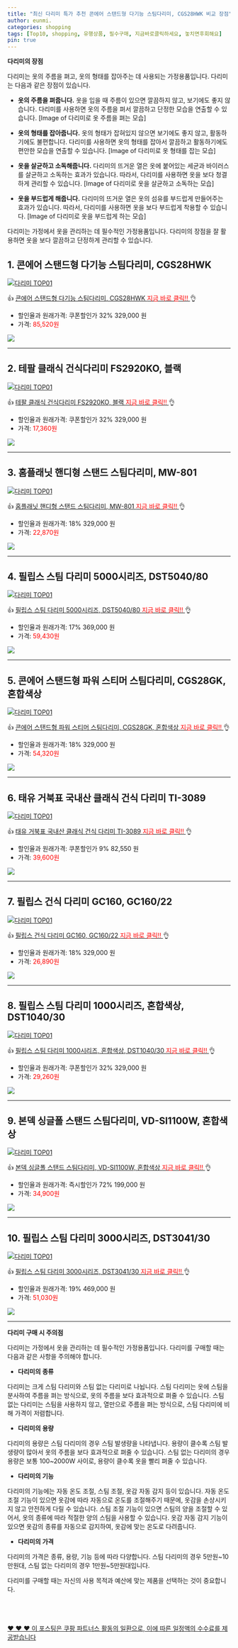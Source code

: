```yaml
---
title: "최신 다리미 특가 추천 콘에어 스탠드형 다기능 스팀다리미, CGS28HWK 비교 장점"
author: eunmi.
categories: shopping
tags: [Top10, shopping, 유행상품, 필수구매, 지금바로클릭하세요, 놓치면후회해요]
pin: true
---
```

**다리미의 장점**

다리미는 옷의 주름을 펴고, 옷의 형태를 잡아주는 데 사용되는 가정용품입니다. 다리미는 다음과 같은 장점이 있습니다.

* **옷의 주름을 펴줍니다.** 옷을 입을 때 주름이 있으면 깔끔하지 않고, 보기에도 좋지 않습니다. 다리미를 사용하면 옷의 주름을 펴서 깔끔하고 단정한 모습을 연출할 수 있습니다.
[Image of 다리미로 옷 주름을 펴는 모습]

* **옷의 형태를 잡아줍니다.** 옷의 형태가 잡혀있지 않으면 보기에도 좋지 않고, 활동하기에도 불편합니다. 다리미를 사용하면 옷의 형태를 잡아서 깔끔하고 활동하기에도 편안한 모습을 연출할 수 있습니다.
[Image of 다리미로 옷 형태를 잡는 모습]

* **옷을 살균하고 소독해줍니다.** 다리미의 뜨거운 열은 옷에 붙어있는 세균과 바이러스를 살균하고 소독하는 효과가 있습니다. 따라서, 다리미를 사용하면 옷을 보다 청결하게 관리할 수 있습니다.
[Image of 다리미로 옷을 살균하고 소독하는 모습]

* **옷을 부드럽게 해줍니다.** 다리미의 뜨거운 열은 옷의 섬유를 부드럽게 만들어주는 효과가 있습니다. 따라서, 다리미를 사용하면 옷을 보다 부드럽게 착용할 수 있습니다.
[Image of 다리미로 옷을 부드럽게 하는 모습]

다리미는 가정에서 옷을 관리하는 데 필수적인 가정용품입니다. 다리미의 장점을 잘 활용하면 옷을 보다 깔끔하고 단정하게 관리할 수 있습니다.

   

## 1. 콘에어 스탠드형 다기능 스팀다리미, CGS28HWK

[![다리미 TOP01](https://thumbnail9.coupangcdn.com/thumbnails/remote/230x230ex/image/product/image/vendoritem/2019/02/13/3040046349/def1a269-4281-4f19-b993-a9d092778812.jpg)](https://link.coupang.com/re/AFFSDP?lptag=AF3617701&subid=GithubCoopas&pageKey=6047864&traceid=V0-153&itemId=27096791&vendorItemId=3040046349)


👍 [콘에어 스탠드형 다기능 스팀다리미, CGS28HWK <font color=red> 지금 바로 클릭!! </font> ](https://link.coupang.com/re/AFFSDP?lptag=AF3617701&subid=GithubCoopas&pageKey=6047864&traceid=V0-153&itemId=27096791&vendorItemId=3040046349) 👌 


- 할인율과 원래가격: 쿠폰할인가 32%  329,000   원
- 가격: <span style='color:red'>85,520원</span>

[![](/discount_price.png)](https://link.coupang.com/re/AFFSDP?lptag=AF3617701&subid=GithubCoopas&pageKey=6047864&traceid=V0-153&itemId=27096791&vendorItemId=3040046349)

---


   

## 2. 테팔 클래식 건식다리미 FS2920KO, 블랙

[![다리미 TOP01](https://thumbnail6.coupangcdn.com/thumbnails/remote/230x230ex/image/retail/images/2017/04/11/12/5/e1ce432c-774a-4203-ac03-fc3d43165854.jpg)](https://link.coupang.com/re/AFFSDP?lptag=AF3617701&subid=GithubCoopas&pageKey=6843605289&traceid=V0-153&itemId=16280454249&vendorItemId=3124938690)


👍 [테팔 클래식 건식다리미 FS2920KO, 블랙 <font color=red> 지금 바로 클릭!! </font> ](https://link.coupang.com/re/AFFSDP?lptag=AF3617701&subid=GithubCoopas&pageKey=6843605289&traceid=V0-153&itemId=16280454249&vendorItemId=3124938690) 👌 


- 할인율과 원래가격: 쿠폰할인가 32%  329,000   원
- 가격: <span style='color:red'>17,360원</span>

[![](/discount_price.png)](https://link.coupang.com/re/AFFSDP?lptag=AF3617701&subid=GithubCoopas&pageKey=6843605289&traceid=V0-153&itemId=16280454249&vendorItemId=3124938690)

---


   

## 3. 홈플래닛 핸디형 스탠드 스팀다리미, MW-801

[![다리미 TOP01](https://thumbnail6.coupangcdn.com/thumbnails/remote/230x230ex/image/retail/images/1055979437804-e0f401c0-510a-4275-bcc1-50b41e7c039c.jpg)](https://link.coupang.com/re/AFFSDP?lptag=AF3617701&subid=GithubCoopas&pageKey=310080038&traceid=V0-153&itemId=977484067&vendorItemId=5392665218)


👍 [홈플래닛 핸디형 스탠드 스팀다리미, MW-801 <font color=red> 지금 바로 클릭!! </font> ](https://link.coupang.com/re/AFFSDP?lptag=AF3617701&subid=GithubCoopas&pageKey=310080038&traceid=V0-153&itemId=977484067&vendorItemId=5392665218) 👌 


- 할인율과 원래가격: 18%  329,000   원
- 가격: <span style='color:red'>22,870원</span>

[![](/discount_price.png)](https://link.coupang.com/re/AFFSDP?lptag=AF3617701&subid=GithubCoopas&pageKey=310080038&traceid=V0-153&itemId=977484067&vendorItemId=5392665218)

---


   

## 4. 필립스 스팀 다리미 5000시리즈, DST5040/80

[![다리미 TOP01](https://thumbnail7.coupangcdn.com/thumbnails/remote/230x230ex/image/retail/images/1237187685480880-b707c146-2530-4ebb-a606-652e7bd446d6.jpg)](https://link.coupang.com/re/AFFSDP?lptag=AF3617701&subid=GithubCoopas&pageKey=6147250608&traceid=V0-153&itemId=11838814845&vendorItemId=79112171020)


👍 [필립스 스팀 다리미 5000시리즈, DST5040/80 <font color=red> 지금 바로 클릭!! </font> ](https://link.coupang.com/re/AFFSDP?lptag=AF3617701&subid=GithubCoopas&pageKey=6147250608&traceid=V0-153&itemId=11838814845&vendorItemId=79112171020) 👌 


- 할인율과 원래가격: 17%  369,000   원
- 가격: <span style='color:red'>59,430원</span>

[![](/discount_price.png)](https://link.coupang.com/re/AFFSDP?lptag=AF3617701&subid=GithubCoopas&pageKey=6147250608&traceid=V0-153&itemId=11838814845&vendorItemId=79112171020)

---


   

## 5. 콘에어 스탠드형 파워 스티머 스팀다리미, CGS28GK, 혼합색상

[![다리미 TOP01](https://thumbnail6.coupangcdn.com/thumbnails/remote/230x230ex/image/product/image/vendoritem/2019/05/17/3107232276/d6fd9a8b-d898-4346-9ed3-75e869c6f431.jpg)](https://link.coupang.com/re/AFFSDP?lptag=AF3617701&subid=GithubCoopas&pageKey=3278380&traceid=V0-153&itemId=15209958&vendorItemId=3131557472)


👍 [콘에어 스탠드형 파워 스티머 스팀다리미, CGS28GK, 혼합색상 <font color=red> 지금 바로 클릭!! </font> ](https://link.coupang.com/re/AFFSDP?lptag=AF3617701&subid=GithubCoopas&pageKey=3278380&traceid=V0-153&itemId=15209958&vendorItemId=3131557472) 👌 


- 할인율과 원래가격: 18%  329,000   원
- 가격: <span style='color:red'>54,320원</span>

[![](/discount_price.png)](https://link.coupang.com/re/AFFSDP?lptag=AF3617701&subid=GithubCoopas&pageKey=3278380&traceid=V0-153&itemId=15209958&vendorItemId=3131557472)

---


   

## 6. 태유 거북표 국내산 클래식 건식 다리미 TI-3089

[![다리미 TOP01](https://thumbnail6.coupangcdn.com/thumbnails/remote/230x230ex/image/vendor_inventory/2ba7/1bc1dde665ce55c86fcae65fa97d044cf2d2b0c5260d8745dbec991efaba.jpg)](https://link.coupang.com/re/AFFSDP?lptag=AF3617701&subid=GithubCoopas&pageKey=7227315627&traceid=V0-153&itemId=18330299420&vendorItemId=81707355445)


👍 [태유 거북표 국내산 클래식 건식 다리미 TI-3089 <font color=red> 지금 바로 클릭!! </font> ](https://link.coupang.com/re/AFFSDP?lptag=AF3617701&subid=GithubCoopas&pageKey=7227315627&traceid=V0-153&itemId=18330299420&vendorItemId=81707355445) 👌 


- 할인율과 원래가격: 쿠폰할인가 9%  82,550   원
- 가격: <span style='color:red'>39,600원</span>

[![](/discount_price.png)](https://link.coupang.com/re/AFFSDP?lptag=AF3617701&subid=GithubCoopas&pageKey=7227315627&traceid=V0-153&itemId=18330299420&vendorItemId=81707355445)

---


   

## 7. 필립스 건식 다리미 GC160, GC160/22

[![다리미 TOP01](https://thumbnail6.coupangcdn.com/thumbnails/remote/230x230ex/image/retail/images/1050298822603483-41bc4417-ff14-4327-9c30-e0988f8c1839.jpg)](https://link.coupang.com/re/AFFSDP?lptag=AF3617701&subid=GithubCoopas&pageKey=6487210688&traceid=V0-153&itemId=14226042413&vendorItemId=3006124168)


👍 [필립스 건식 다리미 GC160, GC160/22 <font color=red> 지금 바로 클릭!! </font> ](https://link.coupang.com/re/AFFSDP?lptag=AF3617701&subid=GithubCoopas&pageKey=6487210688&traceid=V0-153&itemId=14226042413&vendorItemId=3006124168) 👌 


- 할인율과 원래가격: 18%  329,000   원
- 가격: <span style='color:red'>26,890원</span>

[![](/discount_price.png)](https://link.coupang.com/re/AFFSDP?lptag=AF3617701&subid=GithubCoopas&pageKey=6487210688&traceid=V0-153&itemId=14226042413&vendorItemId=3006124168)

---


   

## 8. 필립스 스팀 다리미 1000시리즈, 혼합색상, DST1040/30

[![다리미 TOP01](https://thumbnail10.coupangcdn.com/thumbnails/remote/230x230ex/image/retail/images/2787073572509154-1746db7e-a778-410a-a4d8-a605a2547db3.png)](https://link.coupang.com/re/AFFSDP?lptag=AF3617701&subid=GithubCoopas&pageKey=7351060844&traceid=V0-153&itemId=18916598311&vendorItemId=86043823961)


👍 [필립스 스팀 다리미 1000시리즈, 혼합색상, DST1040/30 <font color=red> 지금 바로 클릭!! </font> ](https://link.coupang.com/re/AFFSDP?lptag=AF3617701&subid=GithubCoopas&pageKey=7351060844&traceid=V0-153&itemId=18916598311&vendorItemId=86043823961) 👌 


- 할인율과 원래가격: 쿠폰할인가 32%  329,000   원
- 가격: <span style='color:red'>29,260원</span>

[![](/discount_price.png)](https://link.coupang.com/re/AFFSDP?lptag=AF3617701&subid=GithubCoopas&pageKey=7351060844&traceid=V0-153&itemId=18916598311&vendorItemId=86043823961)

---


   

## 9. 본덱 싱글폴 스탠드 스팀다리미, VD-SI1100W, 혼합색상

[![다리미 TOP01](https://thumbnail7.coupangcdn.com/thumbnails/remote/230x230ex/image/retail/images/8994377456418668-61004a27-d2e7-4aaa-8c5f-a205fad288dc.jpg)](https://link.coupang.com/re/AFFSDP?lptag=AF3617701&subid=GithubCoopas&pageKey=5955259072&traceid=V0-153&itemId=10658197844&vendorItemId=77939035106)


👍 [본덱 싱글폴 스탠드 스팀다리미, VD-SI1100W, 혼합색상 <font color=red> 지금 바로 클릭!! </font> ](https://link.coupang.com/re/AFFSDP?lptag=AF3617701&subid=GithubCoopas&pageKey=5955259072&traceid=V0-153&itemId=10658197844&vendorItemId=77939035106) 👌 


- 할인율과 원래가격: 즉시할인가 72%  199,000   원
- 가격: <span style='color:red'>34,900원</span>

[![](/discount_price.png)](https://link.coupang.com/re/AFFSDP?lptag=AF3617701&subid=GithubCoopas&pageKey=5955259072&traceid=V0-153&itemId=10658197844&vendorItemId=77939035106)

---


   

## 10. 필립스 스팀 다리미 3000시리즈, DST3041/30

[![다리미 TOP01](https://thumbnail8.coupangcdn.com/thumbnails/remote/230x230ex/image/retail/images/2366221397082357-d192f834-d6ec-4750-931f-b5af848b8b1d.jpg)](https://link.coupang.com/re/AFFSDP?lptag=AF3617701&subid=GithubCoopas&pageKey=6148395359&traceid=V0-153&itemId=11849995749&vendorItemId=79123293685)


👍 [필립스 스팀 다리미 3000시리즈, DST3041/30 <font color=red> 지금 바로 클릭!! </font> ](https://link.coupang.com/re/AFFSDP?lptag=AF3617701&subid=GithubCoopas&pageKey=6148395359&traceid=V0-153&itemId=11849995749&vendorItemId=79123293685) 👌 


- 할인율과 원래가격: 19%  469,000   원
- 가격: <span style='color:red'>51,030원</span>

[![](/discount_price.png)](https://link.coupang.com/re/AFFSDP?lptag=AF3617701&subid=GithubCoopas&pageKey=6148395359&traceid=V0-153&itemId=11849995749&vendorItemId=79123293685)

---
**다리미 구매 시 주의점**

다리미는 가정에서 옷을 관리하는 데 필수적인 가정용품입니다. 다리미를 구매할 때는 다음과 같은 사항을 주의해야 합니다.

* **다리미의 종류**

다리미는 크게 스팀 다리미와 스팀 없는 다리미로 나뉩니다. 스팀 다리미는 옷에 스팀을 분사하여 주름을 펴는 방식으로, 옷의 주름을 보다 효과적으로 펴줄 수 있습니다. 스팀 없는 다리미는 스팀을 사용하지 않고, 열만으로 주름을 펴는 방식으로, 스팀 다리미에 비해 가격이 저렴합니다.

* **다리미의 용량**

다리미의 용량은 스팀 다리미의 경우 스팀 발생량을 나타냅니다. 용량이 클수록 스팀 발생량이 많아서 옷의 주름을 보다 효과적으로 펴줄 수 있습니다. 스팀 없는 다리미의 경우 용량은 보통 100~2000W 사이로, 용량이 클수록 옷을 빨리 펴줄 수 있습니다.

* **다리미의 기능**

다리미의 기능에는 자동 온도 조절, 스팀 조절, 옷감 자동 감지 등이 있습니다. 자동 온도 조절 기능이 있으면 옷감에 따라 자동으로 온도를 조절해주기 때문에, 옷감을 손상시키지 않고 안전하게 다릴 수 있습니다. 스팀 조절 기능이 있으면 스팀의 양을 조절할 수 있어서, 옷의 종류에 따라 적절한 양의 스팀을 사용할 수 있습니다. 옷감 자동 감지 기능이 있으면 옷감의 종류를 자동으로 감지하여, 옷감에 맞는 온도로 다려줍니다.

* **다리미의 가격**

다리미의 가격은 종류, 용량, 기능 등에 따라 다양합니다. 스팀 다리미의 경우 5만원~10만원대, 스팀 없는 다리미의 경우 1만원~5만원대입니다.

다리미를 구매할 때는 자신의 사용 목적과 예산에 맞는 제품을 선택하는 것이 중요합니다.<br><br><br><br><br> [ ❤ ❤ ❤ 이 포스팅은 쿠팡 파트너스 활동의 일환으로, 이에 따른 일정액의 수수료를 제공받습니다](https://link.coupang.com/a/bcEFyh)